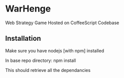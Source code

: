 WarHenge
========

Web Strategy Game Hosted on CoffeeScript Codebase

Installation
------------

Make sure you have nodejs [with npm] installed

In base repo directory:
npm install

This should retrieve all the dependancies